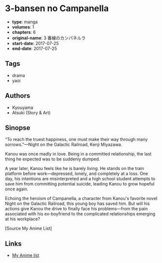 # 3-bansen no Campanella

-   **type**: manga
-   **volumes**: 1
-   **chapters**: 6
-   **original-name**: 3 番線のカンパネルラ
-   **start-date**: 2017-07-25
-   **end-date**: 2017-07-25

## Tags

-   drama
-   yaoi

## Authors

-   Kyouyama
-   Atsuki (Story & Art)

## Sinopse

“To reach the truest happiness, one must make their way through many sorrows.”—Night on the Galactic Railroad, Kenji Miyazawa.

Kanou was once madly in love. Being in a committed relationship, the last thing he expected was to be suddenly dumped.

A year later, Kanou feels like he is barely living. He stands on the train platform before work—depressed, lonely, and completely at a loss. One day, his intentions are misinterpreted and a high school student attempts to save him from committing potential suicide, leading Kanou to grow hopeful once again.

Echoing the heroism of Campanella, a character from Kanou's favorite novel Night on the Galactic Railroad, this young boy has saved him. But will his actions give Kanou the drive to finally face his problems—from the pain associated with his ex-boyfriend to the complicated relationships emerging at his workplace?

[Source My Anime List]

## Links

-   [My Anime list](https://myanimelist.net/manga/121595/3-bansen_no_Campanella)
